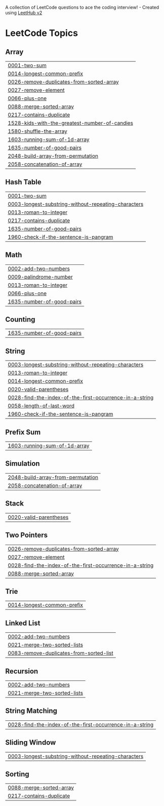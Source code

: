 A collection of LeetCode questions to ace the coding interview! - Created using [LeetHub v2](https://github.com/arunbhardwaj/LeetHub-2.0)
<!---LeetCode Topics Start-->
# LeetCode Topics
## Array
|  |
| ------- |
| [0001-two-sum](https://github.com/MOHAMMEDSHAFEEQ8428/LeetCode/tree/master/0001-two-sum) |
| [0014-longest-common-prefix](https://github.com/MOHAMMEDSHAFEEQ8428/LeetCode/tree/master/0014-longest-common-prefix) |
| [0026-remove-duplicates-from-sorted-array](https://github.com/MOHAMMEDSHAFEEQ8428/LeetCode/tree/master/0026-remove-duplicates-from-sorted-array) |
| [0027-remove-element](https://github.com/MOHAMMEDSHAFEEQ8428/LeetCode/tree/master/0027-remove-element) |
| [0066-plus-one](https://github.com/MOHAMMEDSHAFEEQ8428/LeetCode/tree/master/0066-plus-one) |
| [0088-merge-sorted-array](https://github.com/MOHAMMEDSHAFEEQ8428/LeetCode/tree/master/0088-merge-sorted-array) |
| [0217-contains-duplicate](https://github.com/MOHAMMEDSHAFEEQ8428/LeetCode/tree/master/0217-contains-duplicate) |
| [1528-kids-with-the-greatest-number-of-candies](https://github.com/MOHAMMEDSHAFEEQ8428/LeetCode/tree/master/1528-kids-with-the-greatest-number-of-candies) |
| [1580-shuffle-the-array](https://github.com/MOHAMMEDSHAFEEQ8428/LeetCode/tree/master/1580-shuffle-the-array) |
| [1603-running-sum-of-1d-array](https://github.com/MOHAMMEDSHAFEEQ8428/LeetCode/tree/master/1603-running-sum-of-1d-array) |
| [1635-number-of-good-pairs](https://github.com/MOHAMMEDSHAFEEQ8428/LeetCode/tree/master/1635-number-of-good-pairs) |
| [2048-build-array-from-permutation](https://github.com/MOHAMMEDSHAFEEQ8428/LeetCode/tree/master/2048-build-array-from-permutation) |
| [2058-concatenation-of-array](https://github.com/MOHAMMEDSHAFEEQ8428/LeetCode/tree/master/2058-concatenation-of-array) |
## Hash Table
|  |
| ------- |
| [0001-two-sum](https://github.com/MOHAMMEDSHAFEEQ8428/LeetCode/tree/master/0001-two-sum) |
| [0003-longest-substring-without-repeating-characters](https://github.com/MOHAMMEDSHAFEEQ8428/LeetCode/tree/master/0003-longest-substring-without-repeating-characters) |
| [0013-roman-to-integer](https://github.com/MOHAMMEDSHAFEEQ8428/LeetCode/tree/master/0013-roman-to-integer) |
| [0217-contains-duplicate](https://github.com/MOHAMMEDSHAFEEQ8428/LeetCode/tree/master/0217-contains-duplicate) |
| [1635-number-of-good-pairs](https://github.com/MOHAMMEDSHAFEEQ8428/LeetCode/tree/master/1635-number-of-good-pairs) |
| [1960-check-if-the-sentence-is-pangram](https://github.com/MOHAMMEDSHAFEEQ8428/LeetCode/tree/master/1960-check-if-the-sentence-is-pangram) |
## Math
|  |
| ------- |
| [0002-add-two-numbers](https://github.com/MOHAMMEDSHAFEEQ8428/LeetCode/tree/master/0002-add-two-numbers) |
| [0009-palindrome-number](https://github.com/MOHAMMEDSHAFEEQ8428/LeetCode/tree/master/0009-palindrome-number) |
| [0013-roman-to-integer](https://github.com/MOHAMMEDSHAFEEQ8428/LeetCode/tree/master/0013-roman-to-integer) |
| [0066-plus-one](https://github.com/MOHAMMEDSHAFEEQ8428/LeetCode/tree/master/0066-plus-one) |
| [1635-number-of-good-pairs](https://github.com/MOHAMMEDSHAFEEQ8428/LeetCode/tree/master/1635-number-of-good-pairs) |
## Counting
|  |
| ------- |
| [1635-number-of-good-pairs](https://github.com/MOHAMMEDSHAFEEQ8428/LeetCode/tree/master/1635-number-of-good-pairs) |
## String
|  |
| ------- |
| [0003-longest-substring-without-repeating-characters](https://github.com/MOHAMMEDSHAFEEQ8428/LeetCode/tree/master/0003-longest-substring-without-repeating-characters) |
| [0013-roman-to-integer](https://github.com/MOHAMMEDSHAFEEQ8428/LeetCode/tree/master/0013-roman-to-integer) |
| [0014-longest-common-prefix](https://github.com/MOHAMMEDSHAFEEQ8428/LeetCode/tree/master/0014-longest-common-prefix) |
| [0020-valid-parentheses](https://github.com/MOHAMMEDSHAFEEQ8428/LeetCode/tree/master/0020-valid-parentheses) |
| [0028-find-the-index-of-the-first-occurrence-in-a-string](https://github.com/MOHAMMEDSHAFEEQ8428/LeetCode/tree/master/0028-find-the-index-of-the-first-occurrence-in-a-string) |
| [0058-length-of-last-word](https://github.com/MOHAMMEDSHAFEEQ8428/LeetCode/tree/master/0058-length-of-last-word) |
| [1960-check-if-the-sentence-is-pangram](https://github.com/MOHAMMEDSHAFEEQ8428/LeetCode/tree/master/1960-check-if-the-sentence-is-pangram) |
## Prefix Sum
|  |
| ------- |
| [1603-running-sum-of-1d-array](https://github.com/MOHAMMEDSHAFEEQ8428/LeetCode/tree/master/1603-running-sum-of-1d-array) |
## Simulation
|  |
| ------- |
| [2048-build-array-from-permutation](https://github.com/MOHAMMEDSHAFEEQ8428/LeetCode/tree/master/2048-build-array-from-permutation) |
| [2058-concatenation-of-array](https://github.com/MOHAMMEDSHAFEEQ8428/LeetCode/tree/master/2058-concatenation-of-array) |
## Stack
|  |
| ------- |
| [0020-valid-parentheses](https://github.com/MOHAMMEDSHAFEEQ8428/LeetCode/tree/master/0020-valid-parentheses) |
## Two Pointers
|  |
| ------- |
| [0026-remove-duplicates-from-sorted-array](https://github.com/MOHAMMEDSHAFEEQ8428/LeetCode/tree/master/0026-remove-duplicates-from-sorted-array) |
| [0027-remove-element](https://github.com/MOHAMMEDSHAFEEQ8428/LeetCode/tree/master/0027-remove-element) |
| [0028-find-the-index-of-the-first-occurrence-in-a-string](https://github.com/MOHAMMEDSHAFEEQ8428/LeetCode/tree/master/0028-find-the-index-of-the-first-occurrence-in-a-string) |
| [0088-merge-sorted-array](https://github.com/MOHAMMEDSHAFEEQ8428/LeetCode/tree/master/0088-merge-sorted-array) |
## Trie
|  |
| ------- |
| [0014-longest-common-prefix](https://github.com/MOHAMMEDSHAFEEQ8428/LeetCode/tree/master/0014-longest-common-prefix) |
## Linked List
|  |
| ------- |
| [0002-add-two-numbers](https://github.com/MOHAMMEDSHAFEEQ8428/LeetCode/tree/master/0002-add-two-numbers) |
| [0021-merge-two-sorted-lists](https://github.com/MOHAMMEDSHAFEEQ8428/LeetCode/tree/master/0021-merge-two-sorted-lists) |
| [0083-remove-duplicates-from-sorted-list](https://github.com/MOHAMMEDSHAFEEQ8428/LeetCode/tree/master/0083-remove-duplicates-from-sorted-list) |
## Recursion
|  |
| ------- |
| [0002-add-two-numbers](https://github.com/MOHAMMEDSHAFEEQ8428/LeetCode/tree/master/0002-add-two-numbers) |
| [0021-merge-two-sorted-lists](https://github.com/MOHAMMEDSHAFEEQ8428/LeetCode/tree/master/0021-merge-two-sorted-lists) |
## String Matching
|  |
| ------- |
| [0028-find-the-index-of-the-first-occurrence-in-a-string](https://github.com/MOHAMMEDSHAFEEQ8428/LeetCode/tree/master/0028-find-the-index-of-the-first-occurrence-in-a-string) |
## Sliding Window
|  |
| ------- |
| [0003-longest-substring-without-repeating-characters](https://github.com/MOHAMMEDSHAFEEQ8428/LeetCode/tree/master/0003-longest-substring-without-repeating-characters) |
## Sorting
|  |
| ------- |
| [0088-merge-sorted-array](https://github.com/MOHAMMEDSHAFEEQ8428/LeetCode/tree/master/0088-merge-sorted-array) |
| [0217-contains-duplicate](https://github.com/MOHAMMEDSHAFEEQ8428/LeetCode/tree/master/0217-contains-duplicate) |
<!---LeetCode Topics End-->